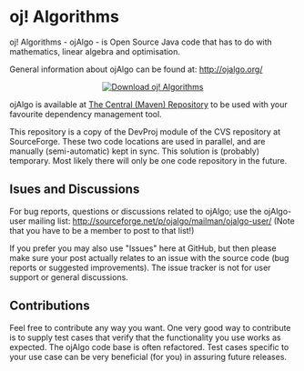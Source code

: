 # oj! Algorithms

oj! Algorithms - ojAlgo - is Open Source Java code that has to do with mathematics, linear algebra and optimisation.

General information about ojAlgo can be found at: http://ojalgo.org/

<p align="center">
<a href="https://sourceforge.net/projects/ojalgo/files/latest/download" rel="nofollow"><img alt="Download oj! Algorithms" src="https://a.fsdn.com/con/app/sf-download-button"></a>
</p>

ojAlgo is available at [The Central (Maven) Repository](http://search.maven.org/#search%7Cga%7C1%7Cg%3A%22org.ojalgo%22%20AND%20a%3A%22ojalgo%22) to be used with your favourite dependency management tool.

This repository is a copy of the DevProj module of the CVS repository at SourceForge. These two code locations are used in parallel, and are manually (semi-automatic) kept in sync. This solution is (probably) temporary. Most likely there will only be one code repository in the future.

## Isues and Discussions

For bug reports, questions or discussions related to ojAlgo; use the ojAlgo-user mailing list: http://sourceforge.net/p/ojalgo/mailman/ojalgo-user/
(Note that you have to be a member to post to that list!)

If you prefer you may also use "Issues" here at GitHub, but then please make sure your post actually relates to an issue with the source code (bug reports or suggested improvements). The issue tracker is not for user support or general discussions.

## Contributions

Feel free to contribute any way you want. One very good way to contribute is to supply test cases that verify that the functionality you use works as expected. The ojAlgo code base is often refactored. Test cases specific to your use case can be very beneficial (for you) in assuring future releases.
